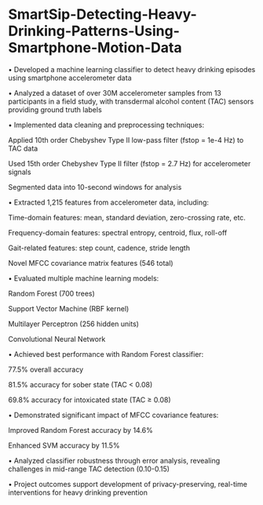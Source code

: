 # SmartSip-Detecting-Heavy-Drinking-Patterns-Using-Smartphone-Motion-Data

• Developed a machine learning classifier to detect heavy drinking episodes using smartphone accelerometer data

• Analyzed a dataset of over 30M accelerometer samples from 13 participants in a field study, with transdermal alcohol content (TAC) sensors providing ground truth labels

• Implemented data cleaning and preprocessing techniques:

  Applied 10th order Chebyshev Type II low-pass filter (fstop = 1e-4 Hz) to TAC data
  
  Used 15th order Chebyshev Type II filter (fstop = 2.7 Hz) for accelerometer signals
  
  Segmented data into 10-second windows for analysis
  
• Extracted 1,215 features from accelerometer data, including:

  Time-domain features: mean, standard deviation, zero-crossing rate, etc.
  
  Frequency-domain features: spectral entropy, centroid, flux, roll-off
  
  Gait-related features: step count, cadence, stride length
  
  Novel MFCC covariance matrix features (546 total)
  
• Evaluated multiple machine learning models:

  Random Forest (700 trees)
  
  Support Vector Machine (RBF kernel)
  
  Multilayer Perceptron (256 hidden units)
  
  Convolutional Neural Network
  
• Achieved best performance with Random Forest classifier:

  77.5% overall accuracy
  
  81.5% accuracy for sober state (TAC < 0.08)
  
  69.8% accuracy for intoxicated state (TAC ≥ 0.08)
  
• Demonstrated significant impact of MFCC covariance features:

  Improved Random Forest accuracy by 14.6%
  
  Enhanced SVM accuracy by 11.5%
  
• Analyzed classifier robustness through error analysis, revealing challenges in mid-range TAC detection (0.10-0.15)

• Project outcomes support development of privacy-preserving, real-time interventions for heavy drinking prevention
